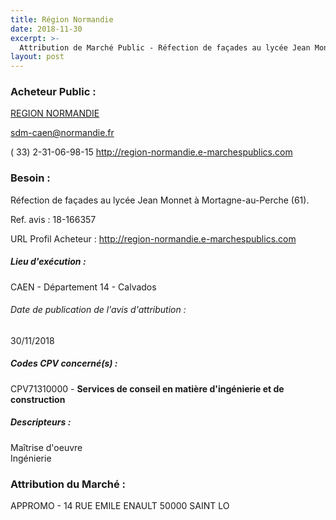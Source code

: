 ```yaml
---
title: Région Normandie
date: 2018-11-30
excerpt: >-
  Attribution de Marché Public - Réfection de façades au lycée Jean Monnet à Mortagne-au-Perche (61).
layout: post
---
```


### Acheteur Public : 
<a href="/acheteur-32/siren-200053403"> REGION NORMANDIE</a><br/>



sdm-caen@normandie.fr

( 33) 2-31-06-98-15
http://region-normandie.e-marchespublics.com
### Besoin :

Réfection de façades au lycée Jean Monnet à Mortagne-au-Perche (61).

Ref. avis : 18-166357

URL Profil Acheteur : http://region-normandie.e-marchespublics.com

##### Lieu d'exécution :

CAEN - Département 14 - Calvados

###### Date de publication de l'avis d'attribution : 
30/11/2018

##### Codes CPV concerné(s) :
CPV71310000 - **Services de conseil en matière d'ingénierie et de construction** <br/>

##### Descripteurs :
Maîtrise d'oeuvre <br/>
Ingénierie <br/>

### Attribution du Marché :
APPROMO - 14 RUE EMILE ENAULT 50000 SAINT LO <br/>
